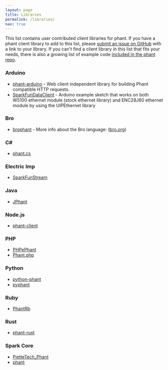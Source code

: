 ```yaml
---
layout: page
title: Libraries
permalink: /libraries/
nav: true
---
```


This list contains user contributed client libraries for phant.  If you have a phant client library to add to this 
list, please [submit an issue on GitHub](https://github.com/sparkfun/phant-docs/issues) with
a link to your library.  If you can't find a client library in this list that fits your needs,
there is also a growing list of example code
[included in the phant repo](https://github.com/sparkfun/phant/tree/master/examples).

### Arduino

* [phant-arduino](https://github.com/sparkfun/phant-arduino) - Web client independent library for building
Phant compatible HTTP requests.
* [SparkFunDataClient](https://github.com/Serasidis/SparkfunDataClient) - Arduino example sketch that works on both W5100 ethernet module (stock ethernet library) and ENC28J60 ethernet module by using the UIPEthernet library

### Bro

* [brophant](https://github.com/sethhall/brophant) - More info about the Bro language: ([bro.org](http://bro.org))

### C&#35;

* [phant.cs](https://github.com/faunzi/phant)

### Electric Imp

* [SparkFunStream](https://github.com/electricimp/reference/tree/master/webservices/SparkFunStream)

### Java

* [JPhant](https://github.com/JPhant/JPhant_Java_Based_Phant_Library)

### Node.js

* [phant-client](https://www.npmjs.org/package/phant-client)

### PHP

* [PHPePhant](https://github.com/hailspuds/PHPePhant)
* [Phant.php](https://github.com/sparkfun/SparkLib/blob/master/lib/SparkLib/Phant.php)

### Python

* [python-phant](https://github.com/matze/python-phant)
* [pyphant](https://bitbucket.org/boomlinde/pyphant)

### Ruby

* [PhantRb](https://github.com/girishso/phant_rb)

### Rust

* [phant-rust](https://github.com/freiguy1/phant-rust)

### Spark Core

* [PietteTech_Phant](http://github.com/piettetech/PietteTech_Phant)
* [phant](https://github.com/romainmp/phant)
